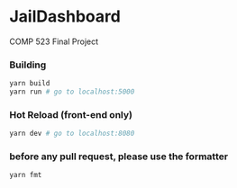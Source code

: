 # JailDashboard
COMP 523 Final Project

### Building

```bash
yarn build
yarn run # go to localhost:5000
```

### Hot Reload (front-end only)
```bash
yarn dev # go to localhost:8080
```

### before any pull request, please use the formatter
```bash
yarn fmt
```
